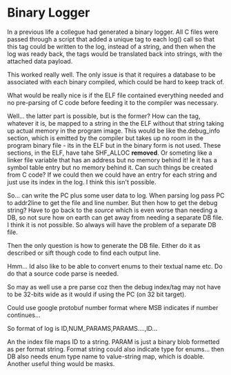 # Binary Logger

In a previous life a collegue had generated a binary logger. All C files were passed through a script that added a
unique tag to each log() call so that this tag could be written to the log, instead of a string, and then when the
log was ready back, the tags would be translated back into strings, with the attached data payload.

This worked really well. The only issue is that it requires a database to be associated with each binary compiled,
which could be hard to keep track of.

What would be really nice is if the ELF file contained everything needed and no pre-parsing of C code before
feeding it to the compiler was necessary.

Well... the latter part is possible, but is the former? How can the tag, whatever it is, be mapped to a string
in the the ELF without that string taking up actual memory in the program image. This would be like the.debug_info
section, which is emitted by the compiler but takes up no room in the program binary file - its in the ELF but
in the binary form is not used. These sections, in the ELF, have tahe SHF_ALLOC __removed__. Or someting like a
linker file variable that has an address but no memory behind it! Ie it has a symbol table entry but no memory
behind it. Can such things be created from C code? If we could then we could have an entry for each string and
just use its index in the log. I think this isn't possible.

So... can write the PC plus some user data to log. When parsing log pass PC to addr2line to get the file and
line number. But then how to get the debug string? Have to go back to the _source_ which is even worse than
needing a DB, so not sure how on earth can get away from needing a separate DB file. I think it is not
possible. So always will have the problem of a separate DB file.

Then the only question is how to generate the DB file. Either do it as described or sift though code to
find each output line.

Hmm... Id also like to be able to convert enums to their textual name etc. Do do that a source code
parse is needed.

So may as well use a pre parse coz then the debug index/tag may not have to be 32-bits wide as it would
if using the PC (on 32 bit target).

Could use google protobuf number format where MSB indicates if number continues...

So format of log is
ID,NUM_PARAMS,PARAMS....,ID...

An the index file maps ID to a string.
PARAM is just a binary blob formetted as per format string.
Format string could also indicate type for enums... then DB also needs enum type name to value-string map, which is doable.
Another useful thing would be masks.




